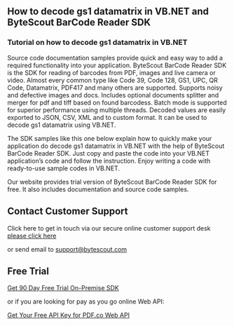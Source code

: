## How to decode gs1 datamatrix in VB.NET and ByteScout BarCode Reader SDK

### Tutorial on how to decode gs1 datamatrix in VB.NET

Source code documentation samples provide quick and easy way to add a required functionality into your application. ByteScout BarCode Reader SDK is the SDK for reading of barcodes from PDF, images and live camera or video. Almost every common type like Code 39, Code 128, GS1, UPC, QR Code, Datamatrix, PDF417 and many others are supported. Supports noisy and defective images and docs. Includes optional documents splitter and merger for pdf and tiff based on found barcodess. Batch mode is supported for superior performance using multiple threads. Decoded values are easily exported to JSON, CSV, XML and to custom format. It can be used to decode gs1 datamatrix using VB.NET.

The SDK samples like this one below explain how to quickly make your application do decode gs1 datamatrix in VB.NET with the help of ByteScout BarCode Reader SDK. Just copy and paste the code into your VB.NET application’s code and follow the instruction. Enjoy writing a code with ready-to-use sample codes in VB.NET.

Our website provides trial version of ByteScout BarCode Reader SDK for free. It also includes documentation and source code samples.

## Contact Customer Support

Click here to get in touch via our secure online customer support desk [please click here](https://bytescout.zendesk.com/hc/en-us/requests/new?subject=ByteScout%20BarCode%20Reader%20SDK%20Question)

or send email to [support@bytescout.com](mailto:support@bytescout.com?subject=ByteScout%20BarCode%20Reader%20SDK%20Question) 

## Free Trial

[Get 90 Day Free Trial On-Premise SDK](https://bytescout.com/download/web-installer?utm_source=github-readme)

or if you are looking for pay as you go online Web API:

[Get Your Free API Key for PDF.co Web API](https://pdf.co/documentation/api?utm_source=github-readme)
